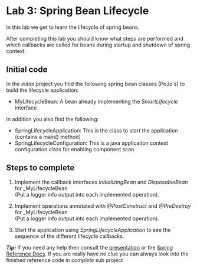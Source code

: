 # Lab 3: Spring Bean Lifecycle
In this lab we get to learn the lifecycle of spring beans.

After completing this lab you should know what steps are performed and which callbacks are called for beans
during startup and shutdown of spring context.

## Initial code

In the _initial_ project you find the following spring bean classes (PoJo's) to build the lifecycle application:

* MyLifecycleBean: A bean already implementing the _SmartLifecycle_ interface

In addition you also find the following:

* SpringLifecycleApplication: This is the class to start the application (contains a main() method)
* SpringLifecycleConfiguration: This is a java application context configuration class for enabling component scan 
 
## Steps to complete

1. Implement the callback interfaces _InitializingBean_ and _DisposableBean_ for _MyLifecycleBean   
(Put a logger info output into each implemented operation).

2. Implement operations annotated with _@PostConstruct_ and _@PreDestroy_ for _MyLifecycleBean   
(Put a logger info output into each implemented operation).

3. Start the application using _SpringLifecycleApplication_ to see the sequence of the different lifecycle callbacks. 

***Tip:***
If you need any help then consult the [presentation](https://andifalk.github.io/spring-basics-training/presentation/index.html) 
or the [Spring Reference Docs](https://docs.spring.io/spring/docs/current/spring-framework-reference/core.html#beans-factory-lifecycle). 
If you are really have no clue you can always look into the finished reference code in _complete_ sub project

